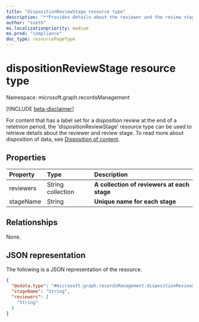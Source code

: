 ```yaml
---
title: "dispositionReviewStage resource type"
description: "**Provides details about the reviewer and the review stage for a label set for a disposition review**"
author: "sseth"
ms.localizationpriority: medium
ms.prod: "compliance"
doc_type: resourcePageType
---
```


# dispositionReviewStage resource type

Namespace: microsoft.graph.recordsManagement

[!INCLUDE [beta-disclaimer](../../includes/beta-disclaimer.md)]

For content that has a label set for a disposition review at the end of a retetnion period, the 'dispositionReviewStage' resource type can be used to retrieve details about the reviewer and review stage. To read more about disposition of data, see [Disposition of content](https://docs.microsoft.com/en-us/microsoft-365/compliance/disposition?view=o365-worldwide).

## Properties
|Property|Type|Description|
|:---|:---|:---|
|reviewers|String collection|**A collection of reviewers at each stage**|
|stageName|String|**Unique name for each stage**|

## Relationships
None.

## JSON representation
The following is a JSON representation of the resource.
<!-- {
  "blockType": "resource",
  "@odata.type": "microsoft.graph.recordsManagement.dispositionReviewStage"
}
-->
``` json
{
  "@odata.type": "#microsoft.graph.recordsManagement.dispositionReviewStage",
  "stageName": "String",
  "reviewers": [
    "String"
  ]
}
```

